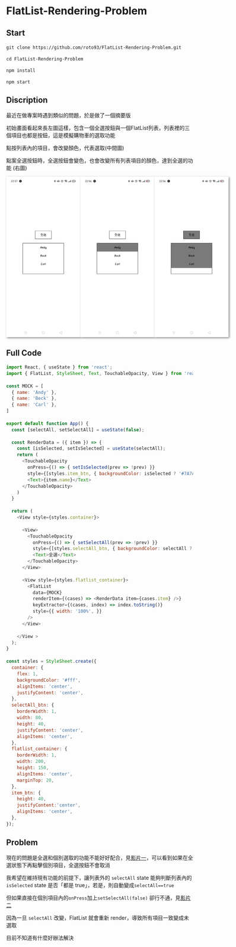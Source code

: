 # FlatList-Rendering-Problem

## Start

`git clone https://github.com/roto93/FlatList-Rendering-Problem.git`

`cd FlatList-Rendering-Problem`

`npm install`

`npm start`

## Discription

最近在做專案時遇到類似的問題，於是做了一個摘要版

初始畫面看起來長左圖這樣，包含一個全選按鈕與一個FlatList列表，列表裡的三個項目也都是按鈕，這是模擬購物車的選取功能

點按列表內的項目，會改變顏色，代表選取(中間圖)

點案全選按鈕時，全選按鈕會變色，也會改變所有列表項目的顏色，達到全選的功能 (右圖)

<div style="display:flex">
<img src="./assets/demo.jpg" width="200px" style="box-shadow: 2px 2px 5px gray"/>
<img src="./assets/demo2.jpg" width="200px" style="box-shadow: 2px 2px 5px gray"/>
<img src="./assets/demo3.jpg" width="200px" style="box-shadow: 2px 2px 5px gray"/>
</div>


## Full Code

```javascript
import React, { useState } from 'react';
import { FlatList, StyleSheet, Text, TouchableOpacity, View } from 'react-native';

const MOCK = [
  { name: 'Andy' },
  { name: 'Beck' },
  { name: 'Carl' },
]

export default function App() {
  const [selectAll, setSelectAll] = useState(false);

  const RenderData = ({ item }) => {
    const [isSelected, setIsSelected] = useState(selectAll);
    return (
      <TouchableOpacity
        onPress={() => { setIsSelected(prev => !prev) }}
        style={[styles.item_btn, { backgroundColor: isSelected ? '#7A7A7A' : 'transparent' }]}>
        <Text>{item.name}</Text>
      </TouchableOpacity>
    )
  }

  return (
    <View style={styles.container}>

      <View>
        <TouchableOpacity
          onPress={() => { setSelectAll(prev => !prev) }}
          style={[styles.selectAll_btn, { backgroundColor: selectAll ? '#7A7A7A' : 'transparent' }]}>
          <Text>全選</Text>
        </TouchableOpacity>
      </View>

      <View style={styles.flatlist_container}>
        <FlatList
          data={MOCK}
          renderItem={(cases) => <RenderData item={cases.item} />}
          keyExtractor={(cases, index) => index.toString()}
          style={{ width: '100%', }}
        />
      </View>

    </View >
  );
}

const styles = StyleSheet.create({
  container: {
    flex: 1,
    backgroundColor: '#fff',
    alignItems: 'center',
    justifyContent: 'center',
  },
  selectAll_btn: {
    borderWidth: 1,
    width: 80,
    height: 40,
    justifyContent: 'center',
    alignItems: 'center',
  },
  flatlist_container: {
    borderWidth: 1,
    width: 200,
    height: 150,
    alignItems: 'center',
    marginTop: 20,
  },
  item_btn: {
    height: 40,
    justifyContent:'center', 
    alignItems: 'center',
  },
});

```

## Problem

現在的問題是全選和個別選取的功能不能好好配合，見[影片一](https://youtu.be/OZMWCkcbWW8)，可以看到如果在全選狀態下再點擊個別項目，全選按鈕不會取消

我希望在維持現有功能的前提下，讓列表外的 `selectAll` state 能夠判斷列表內的 `isSelected` state 是否「都是 true」，若是，則自動變成`selectAll==true`

但如果直接在個別項目內的`onPress`加上`setSelectAll(false)` 卻行不通，見[影片二](https://youtu.be/zvPWE-KRCoQ)

因為一旦 `selectAll` 改變，FlatList 就會重新 render，導致所有項目一致變成未選取

目前不知道有什麼好辦法解決

